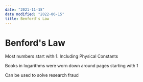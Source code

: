```yaml
---
date: "2021-11-18"
date modified: "2022-06-15"
title: Benford's Law
---
```


# Benford's Law
Most numbers start with 1. Including Physical Constants

Books in logarithms were worn down around pages starting with 1

Can be used to solve research fraud
